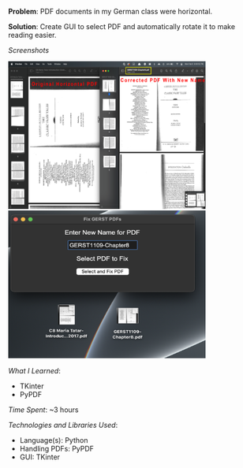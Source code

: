 **Problem**: PDF documents in my German class were horizontal.

**Solution**: Create GUI to select PDF and automatically rotate it to make reading easier.

_Screenshots_

<img src="/fixGerst/fixGerst-SS1.png" alt="side-by-side-of-pdfs" title="PDFs Side by Side" height = "300" width = "400">
<img src="/fixGerst/fixGerst-SS2.png" alt="gui" title="GUI" height = "300" width = "400">


_What I Learned_:
- TKinter
- PyPDF

_Time Spent_: 
~3 hours

_Technologies and Libraries Used_:
- Language(s): Python
- Handling PDFs: PyPDF
- GUI: TKinter



